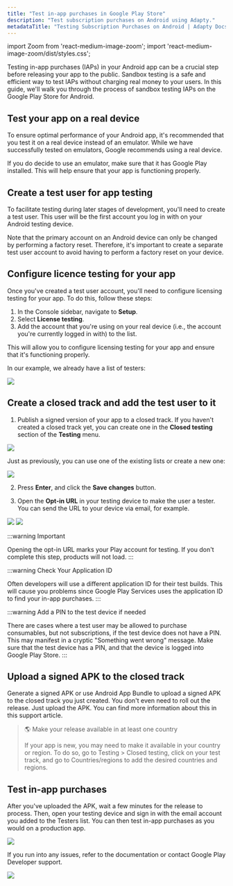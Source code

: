 ```yaml
---
title: "Test in-app purchases in Google Play Store"
description: "Test subscription purchases on Android using Adapty."
metadataTitle: "Testing Subscription Purchases on Android | Adapty Docs"
---
```


import Zoom from 'react-medium-image-zoom';
import 'react-medium-image-zoom/dist/styles.css';

Testing in-app purchases (IAPs) in your Android app can be a crucial step before releasing your app to the public. Sandbox testing is a safe and efficient way to test IAPs without charging real money to your users. In this guide, we'll walk you through the process of sandbox testing IAPs on the Google Play Store for Android.

## Test your app on a real device

To ensure optimal performance of your Android app, it's recommended that you test it on a real device instead of an emulator. While we have successfully tested on emulators, Google recommends using a real device.

If you do decide to use an emulator, make sure that it has Google Play installed. This will help ensure that your app is functioning properly.

## Create a test user for app testing

To facilitate testing during later stages of development, you'll need to create a test user. This user will be the first account you log in with on your Android testing device.

Note that the primary account on an Android device can only be changed by performing a factory reset. Therefore, it's important to create a separate test user account to avoid having to perform a factory reset on your device.

## Configure licence testing for your app

Once you've created a test user account, you'll need to configure licensing testing for your app. To do this, follow these steps:

1. In the Console sidebar, navigate to **Setup**.
2. Select **License testing**.
3. Add the account that you're using on your real device (i.e., the account you're currently logged in with) to the list.

This will allow you to configure licensing testing for your app and ensure that it's functioning properly.

In our example, we already have a list of testers:


<Zoom>
  <img src={require('./img/7a11c96-image.webp').default}
  style={{
    border: '1px solid #727272', /* border width and color */
    width: '700px', /* image width */
    display: 'block', /* for alignment */
    margin: '0 auto' /* center alignment */
  }}
/>
</Zoom>





## Create a closed track and add the test user to it

1. Publish a signed version of your app to a closed track. If you haven't created a closed track yet, you can create one in the **Closed testing** section of the **Testing** menu.


<Zoom>
  <img src={require('./img/5511dff-image.webp').default}
  style={{
    border: '1px solid #727272', /* border width and color */
    width: '700px', /* image width */
    display: 'block', /* for alignment */
    margin: '0 auto' /* center alignment */
  }}
/>
</Zoom>





   Just as previously, you can use one of the existing lists or create a new one:


<Zoom>
  <img src={require('./img/1badc43-image.webp').default}
  style={{
    border: '1px solid #727272', /* border width and color */
    width: '700px', /* image width */
    display: 'block', /* for alignment */
    margin: '0 auto' /* center alignment */
  }}
/>
</Zoom>





2. Press **Enter**, and click the **Save changes** button. 

3. Open the **Opt-in URL** in your testing device to make the user a tester. You can send the URL to your device via email, for example.


<Zoom>
  <img src={require('./img/6cce394-image.webp').default}
  style={{
    border: '1px solid #727272', /* border width and color */
    width: '700px', /* image width */
    display: 'block', /* for alignment */
    margin: '0 auto' /* center alignment */
  }}
/>
</Zoom>






<Zoom>
  <img src={require('./img/c1eb89d-image.webp').default}
  style={{
    border: '1px solid #727272', /* border width and color */
    width: '700px', /* image width */
    display: 'block', /* for alignment */
    margin: '0 auto' /* center alignment */
  }}
/>
</Zoom>





:::warning
Important

Opening the opt-in URL marks your Play account for testing. If you don't complete this step, products will not load.
:::

:::warning
Check Your Application ID

Often developers will use a different application ID for their test builds. This will cause you problems since Google Play Services uses the application ID to find your in-app purchases.
:::

:::warning
Add a PIN to the test device if needed

There are cases where a test user may be allowed to purchase consumables, but not subscriptions, if the test device does not have a PIN. This may manifest in a cryptic "Something went wrong" message. Make sure that the test device has a PIN, and that the device is logged into Google Play Store.
:::

## Upload a signed APK to the closed track

Generate a signed APK or use Android App Bundle to upload a signed APK to the closed track you just created. You don't even need to roll out the release. Just upload the APK. You can find more information about this in this support article.

> 🌎 Make your release available in at least one country
> 
> If your app is new, you may need to make it available in your country or region. To do so, go to Testing > Closed testing, click on your test track, and go to Countries/regions to add the desired countries and regions.

## Test in-app purchases

After you've uploaded the APK, wait a few minutes for the release to process. Then, open your testing device and sign in with the email account you added to the Testers list. You can then test in-app purchases as you would on a production app.


<Zoom>
  <img src={require('./img/a8d2da9-image.webp').default}
  style={{
    border: '1px solid #727272', /* border width and color */
    width: '700px', /* image width */
    display: 'block', /* for alignment */
    margin: '0 auto' /* center alignment */
  }}
/>
</Zoom>





If you run into any issues, refer to the documentation or contact Google Play Developer support. 


<Zoom>
  <img src={require('./img/605874f-image.webp').default}
  style={{
    border: '1px solid #727272', /* border width and color */
    width: '700px', /* image width */
    display: 'block', /* for alignment */
    margin: '0 auto' /* center alignment */
  }}
/>
</Zoom>


